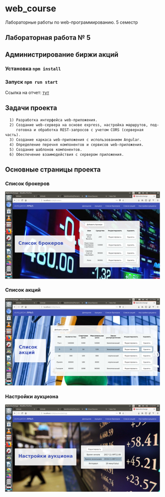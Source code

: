 # web_course
Лабораторные работы по web-программированию. 5 семестр

## Лабораторная работа № 5
## Администрирование биржи акций

### Установка `npm install`
### Запуск `npm run start`


Ссылка на отчет: [тут](https://github.com/BykovIlya/web_course_exchange_1/blob/master/lr5_report.odt)

## Задачи проекта

      1) Разработка интерфейса web-приложения.
      2) Создание web-сервера на основе express, настройка маршрутов, под-
         готовка и обработка REST-запросов с учетом CORS (серверная часть).
      3) Создание каркаса web-приложения с использованием Angular.
      4) Определение перечня компонентов и сервисов web-приложения.
      5) Создание шаблонов компонентов.
      6) Обеспечение взаимодействия с сервером приложения.

## Основные страницы проекта

### Список брокеров

![1](https://github.com/BykovIlya/web_course_exchange_1/blob/master/lab5/Screenshot%20from%202018-11-09%2015-17-32.png)

### Список акций

![кк](https://github.com/BykovIlya/web_course_exchange_1/blob/master/lab5/Screenshot%20from%202018-11-09%2015-17-48.png)


### Настройки аукциона

![кк](https://github.com/BykovIlya/web_course_exchange_1/blob/master/lab5/Screenshot%20from%202018-11-09%2015-18-08.png)
